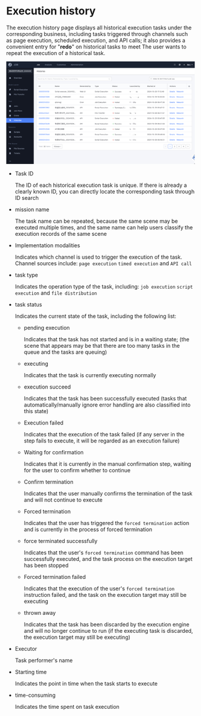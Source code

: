 # Execution history

The execution history page displays all historical execution tasks under the corresponding business, including tasks triggered through channels such as page execution, scheduled execution, and API calls; it also provides a convenient entry for "**redo**" on historical tasks to meet The user wants to repeat the execution of a historical task.

![image-20241029172025337](media/image-20241029172025337.png)

- Task ID

   The ID of each historical execution task is unique. If there is already a clearly known ID, you can directly locate the corresponding task through ID search

- mission name

   The task name can be repeated, because the same scene may be executed multiple times, and the same name can help users classify the execution records of the same scene

- Implementation modalities

   Indicates which channel is used to trigger the execution of the task. Channel sources include: `page execution` `timed execution` and `API call`

- task type

   Indicates the operation type of the task, including: `job execution` `script execution` and `file distribution`

- task status

   Indicates the current state of the task, including the following list:

   - pending execution

     Indicates that the task has not started and is in a waiting state; (the scene that appears may be that there are too many tasks in the queue and the tasks are queuing)

   - executing

     Indicates that the task is currently executing normally

   - execution succeed

     Indicates that the task has been successfully executed (tasks that automatically/manually ignore error handling are also classified into this state)

   - Execution failed

     Indicates that the execution of the task failed (if any server in the step fails to execute, it will be regarded as an execution failure)

   - Waiting for confirmation

     Indicates that it is currently in the manual confirmation step, waiting for the user to confirm whether to continue

   - Confirm termination

     Indicates that the user manually confirms the termination of the task and will not continue to execute

   - Forced termination

     Indicates that the user has triggered the `forced termination` action and is currently in the process of forced termination

   - force terminated successfully

     Indicates that the user's `forced termination` command has been successfully executed, and the task process on the execution target has been stopped

   - Forced termination failed

     Indicates that the execution of the user's `forced termination` instruction failed, and the task on the execution target may still be executing

   - thrown away

     Indicates that the task has been discarded by the execution engine and will no longer continue to run (if the executing task is discarded, the execution target may still be executing)

- Executor

   Task performer's name

- Starting time

   Indicates the point in time when the task starts to execute

- time-consuming

   Indicates the time spent on task execution